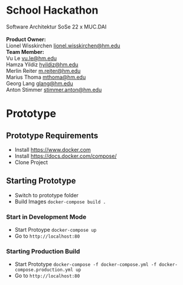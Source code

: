 # School Hackathon
Software Architektur SoSe 22 x MUC.DAI \
\
**Product Owner:**\
Lionel Wisskirchen <a href="MAILTO:lionel.wisskirchen@hm.edu"><lionel.wisskirchen@hm.edu></a> \
**Team Member:**\
Vu Le <a href="MAILTO:vu.le@hm.edu"><vu.le@hm.edu></a> \
Hamza Yildiz <a href="MAILTO:hyildiz@hm.edu"><hyildiz@hm.edu></a> \
Merlin Reiter <a href="MAILTO:m.reiter@hm.edu"><m.reiter@hm.edu></a> \
Marius Thoma <a href="MAILTO:mthoma@hm.edu">mthoma@hm.edu</a> \
Georg Lang <a href="MAILTO:glang@hm.edu"><glang@hm.edu></a> \
Anton Stimmer <a href="MAILTO:stimmer.anton@hm.edu">stimmer.anton@hm.edu</a>

# Prototype
## Prototype Requirements 

- Install https://www.docker.com
- Install https://docs.docker.com/compose/
- Clone Project

## Starting Prototype
- Switch to prototype folder
- Build Images `docker-compose build .`

### Start in Development Mode
- Start Protoype `docker-compose up` 
- Go to `http://localhost:80`
  
### Starting Production Build
- Start Prototype `docker-compose -f docker-compose.yml -f docker-compose.production.yml up`  
- Go to `http://localhost:80`